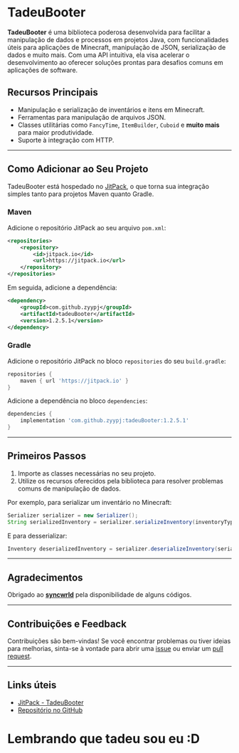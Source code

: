 # TadeuBooter

**TadeuBooter** é uma biblioteca poderosa desenvolvida para facilitar a manipulação de dados e processos em projetos Java, com funcionalidades úteis para aplicações de Minecraft, manipulação de JSON, serialização de dados e muito mais. Com uma API intuitiva, ela visa acelerar o desenvolvimento ao oferecer soluções prontas para desafios comuns em aplicações de software.

## Recursos Principais

- Manipulação e serialização de inventários e itens em Minecraft.
- Ferramentas para manipulação de arquivos JSON.
- Classes utilitárias como `FancyTime`, `ItemBuilder`, `Cuboid` e **muito mais** para maior produtividade.
- Suporte à integração com HTTP.

---

## Como Adicionar ao Seu Projeto

TadeuBooter está hospedado no [JitPack](https://jitpack.io/), o que torna sua integração simples tanto para projetos Maven quanto Gradle.

### Maven

Adicione o repositório JitPack ao seu arquivo `pom.xml`:

```xml
<repositories>
    <repository>
        <id>jitpack.io</id>
        <url>https://jitpack.io</url>
    </repository>
</repositories>
```

Em seguida, adicione a dependência:

```xml
<dependency>
    <groupId>com.github.zyypj</groupId>
    <artifactId>tadeuBooter</artifactId>
    <version>1.2.5.1</version>
</dependency>
```

### Gradle

Adicione o repositório JitPack no bloco `repositories` do seu `build.gradle`:

```gradle
repositories {
    maven { url 'https://jitpack.io' }
}
```

Adicione a dependência no bloco `dependencies`:

```gradle
dependencies {
    implementation 'com.github.zyypj:tadeuBooter:1.2.5.1'
}
```

---

## Primeiros Passos

1. Importe as classes necessárias no seu projeto.
2. Utilize os recursos oferecidos pela biblioteca para resolver problemas comuns de manipulação de dados.

Por exemplo, para serializar um inventário no Minecraft:

```java
Serializer serializer = new Serializer();
String serializedInventory = serializer.serializeInventory(inventoryType, inventory);
```

E para desserializar:

```java
Inventory deserializedInventory = serializer.deserializeInventory(serializedInventory);
```

---

## Agradecimentos

Obrigado ao [**syncwrld**](https://github.com/syncwrld) pela disponibilidade de alguns códigos.

---

## Contribuições e Feedback

Contribuições são bem-vindas! Se você encontrar problemas ou tiver ideias para melhorias, sinta-se à vontade para abrir uma [issue](https://github.com/zyypj/tadeuBooter/issues) ou enviar um [pull request](https://github.com/zyypj/tadeuBooter/pulls).

---

## Links úteis

- [JitPack - TadeuBooter](https://jitpack.io/#zyypj/tadeuBooter/v0.5)
- [Repositório no GitHub](https://github.com/zyypj/tadeuBooter)

# Lembrando que tadeu sou eu :D
